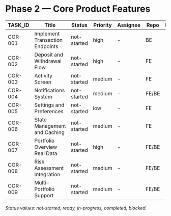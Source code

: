 # Phase 2 — Core Product Features

| TASK_ID | Title | Status | Priority | Assignee | Repo | PR | Commit | Detail |
|---|---|---|---|---|---|---|---|---|
| COR-001 | Implement Transaction Endpoints | not-started | high | - | BE | - | - | [COR-001](./DETAILS/COR-001.md) |
| COR-002 | Deposit and Withdrawal Flow | not-started | high | - | FE | - | - | [COR-002](./DETAILS/COR-002.md) |
| COR-003 | Activity Screen | not-started | medium | - | FE | - | - | [COR-003](./DETAILS/COR-003.md) |
| COR-004 | Notifications System | not-started | medium | - | FE/BE | - | - | [COR-004](./DETAILS/COR-004.md) |
| COR-005 | Settings and Preferences | not-started | low | - | FE | - | - | [COR-005](./DETAILS/COR-005.md) |
| COR-006 | State Management and Caching | not-started | medium | - | FE | - | - | [COR-006](./DETAILS/COR-006.md) |
| COR-007 | Portfolio Overview Real Data | not-started | high | - | FE/BE | - | - | [COR-007](./DETAILS/COR-007.md) |
| COR-008 | Risk Assessment Integration | not-started | medium | - | FE/BE | - | - | [COR-008](./DETAILS/COR-008.md) |
| COR-009 | Multi-Portfolio Support | not-started | medium | - | FE/BE | - | - | [COR-009](./DETAILS/COR-009.md) |

_Status values: not-started, ready, in-progress, completed, blocked._
